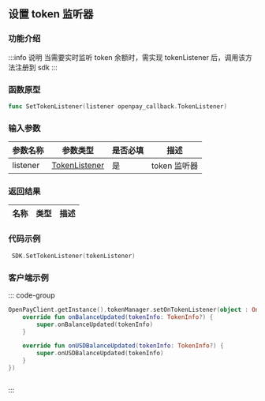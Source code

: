 ## 设置 token 监听器

### 功能介绍

:::info 说明
当需要实时监听 token 余额时，需实现 tokenListener 后，调用该方法注册到 sdk
:::

### 函数原型

```go showLineNumbers
func SetTokenListener(listener openpay_callback.TokenListener)
```

### 输入参数

| 参数名称 | 参数类型                                           | 是否必填 | 描述         |
| -------- | -------------------------------------------------- | -------- | ------------ |
| listener | [TokenListener](/client/listener/tokenListener.md) | 是       | token 监听器 |

### 返回结果

| 名称 | 类型 | 描述 |
| ---- | ---- | ---- |

### 代码示例

```go showLineNumbers
 SDK.SetTokenListener(tokenListener)
```

### 客户端示例

::: code-group

```kotlin [Android]
OpenPayClient.getInstance().tokenManager.setOnTokenListener(object : OnTokenListener {
    override fun onBalanceUpdated(tokenInfo: TokenInfo?) {
        super.onBalanceUpdated(tokenInfo)
    }

    override fun onUSDBalanceUpdated(tokenInfo: TokenInfo?) {
        super.onUSDBalanceUpdated(tokenInfo)
    }
})
```

```sh [Ios]

```

:::